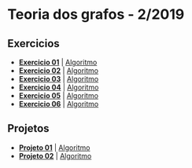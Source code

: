 Teoria dos grafos - 2/2019
===

## Exercicios

- **[Exercicio 01](./textos/exercicio01.md)**  | [Algoritmo](./algoritmos/exercicio01.py)
- **[Exercicio 02](./textos/exercicio02.md)**  | [Algoritmo](./algoritmos/exercicio02.py)
- **[Exercicio 03](./textos/exercicio03.md)**  | [Algoritmo](./algoritmos/exercicio03.py)
- **[Exercicio 04]()**                        | [Algoritmo](./algoritmos/exercicio04.py)
- **[Exercicio 05](./textos/exercicio05.md)**  | [Algoritmo](./algoritmos/exercicio05.py)
- **[Exercicio 06]()**                        | [Algoritmo](./algoritmos/exercicio06.py)

## Projetos

- **[Projeto 01](./projeto01/README.md)**       | [Algoritmo](./projeto01/projeto01.py)
- **[Projeto 02](./projeto02/README.md)**       | [Algoritmo](./projeto02/main.py)

